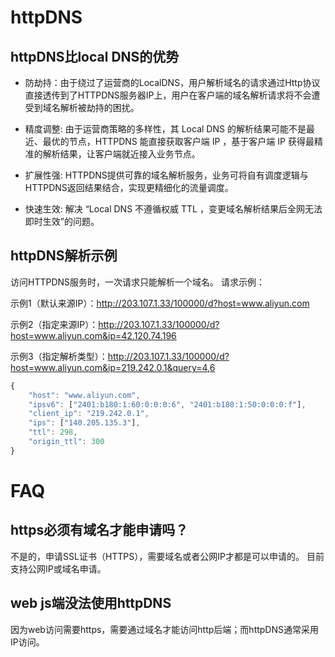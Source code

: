# httpDNS 

## httpDNS比local DNS的优势

* 防劫持：由于绕过了运营商的LocalDNS，用户解析域名的请求通过Http协议直接透传到了HTTPDNS服务器IP上，用户在客户端的域名解析请求将不会遭受到域名解析被劫持的困扰。

* 精度调整: 由于运营商策略的多样性，其 Local DNS 的解析结果可能不是最近、最优的节点，HTTPDNS 能直接获取客户端 IP ，基于客户端 IP 获得最精准的解析结果，让客户端就近接入业务节点。

* 扩展性强: HTTPDNS提供可靠的域名解析服务，业务可将自有调度逻辑与HTTPDNS返回结果结合，实现更精细化的流量调度。

* 快速生效: 解决 “Local DNS 不遵循权威 TTL ，变更域名解析结果后全网无法即时生效”的问题。



## httpDNS解析示例

访问HTTPDNS服务时，一次请求只能解析一个域名。
请求示例：

示例1（默认来源IP）：http://203.107.1.33/100000/d?host=www.aliyun.com

示例2（指定来源IP）：http://203.107.1.33/100000/d?host=www.aliyun.com&ip=42.120.74.196

示例3（指定解析类型）：http://203.107.1.33/100000/d?host=www.aliyun.com&ip=219.242.0.1&query=4,6


```javascript
{
	"host": "www.aliyun.com",
	"ipsv6": ["2401:b180:1:60:0:0:0:6", "2401:b180:1:50:0:0:0:f"],
	"client_ip": "219.242.0.1",
	"ips": ["140.205.135.3"],
	"ttl": 298,
	"origin_ttl": 300
}
```

# FAQ

## https必须有域名才能申请吗？

不是的，申请SSL证书（HTTPS），需要域名或者公网IP才都是可以申请的。
目前支持公网IP或域名申请。 

## web js端没法使用httpDNS

因为web访问需要https，需要通过域名才能访问http后端；而httpDNS通常采用IP访问。
